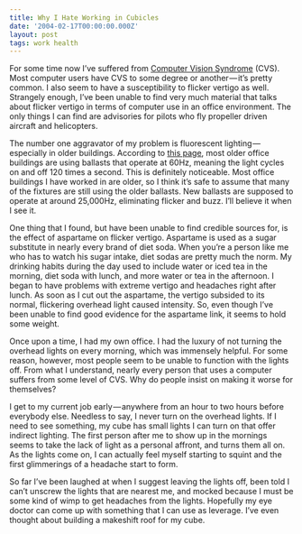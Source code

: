 ```yaml
---
title: Why I Hate Working in Cubicles
date: '2004-02-17T00:00:00.000Z'
layout: post
tags: work health
---
```


For some time now I’ve suffered from [Computer Vision Syndrome](http://www.mdsupport.org/library/cvs.html) (CVS). Most computer users have CVS to some degree or another — it’s pretty common. I also seem to have a susceptibility to flicker vertigo as well. Strangely enough, I’ve been unable to find very much material that talks about flicker vertigo in terms of computer use in an office environment. The only things I can find are advisories for pilots who fly propeller driven aircraft and helicopters.

The number one aggravator of my problem is fluorescent lighting — especially in older buildings. According to [this page](http://www.scif.com/news-info/lc-bulletins/ballasts.htm), most older office buildings are using ballasts that operate at 60Hz, meaning the light cycles on and off 120 times a second. This is definitely noticeable. Most office buildings I have worked in are older, so I think it’s safe to assume that many of the fixtures are still using the older ballasts. New ballasts are supposed to operate at around 25,000Hz, eliminating flicker and buzz. I’ll believe it when I see it.

One thing that I found, but have been unable to find credible sources for, is the effect of aspartame on flicker vertigo. Aspartame is used as a sugar substitute in nearly every brand of diet soda. When you’re a person like me who has to watch his sugar intake, diet sodas are pretty much the norm. My drinking habits during the day used to include water or iced tea in the morning, diet soda with lunch, and more water or tea in the afternoon. I began to have problems with extreme vertigo and headaches right after lunch. As soon as I cut out the aspartame, the vertigo subsided to its normal, flickering overhead light caused intensity. So, even though I’ve been unable to find good evidence for the aspartame link, it seems to hold some weight.

Once upon a time, I had my own office. I had the luxury of not turning the overhead lights on every morning, which was immensely helpful. For some reason, however, most people seem to be unable to function with the lights off. From what I understand, nearly every person that uses a computer suffers from some level of CVS. Why do people insist on making it worse for themselves?

I get to my current job early — anywhere from an hour to two hours before everybody else. Needless to say, I never turn on the overhead lights. If I need to see something, my cube has small lights I can turn on that offer indirect lighting. The first person after me to show up in the mornings seems to take the lack of light as a personal affront, and turns them all on. As the lights come on, I can actually feel myself starting to squint and the first glimmerings of a headache start to form.

So far I’ve been laughed at when I suggest leaving the lights off, been told I can’t unscrew the lights that are nearest me, and mocked because I must be some kind of wimp to get headaches from the lights. Hopefully my eye doctor can come up with something that I can use as leverage. I’ve even thought about building a makeshift roof for my cube.
